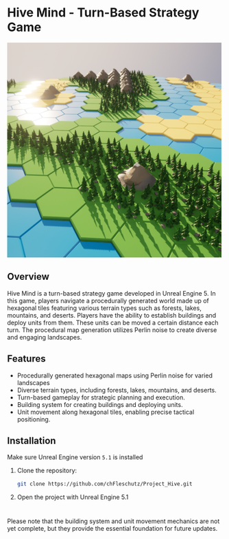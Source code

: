 # Hive Mind - Turn-Based Strategy Game

<p>
<img src="./hive-mind-image.png" width="500">
</p>

## Overview

Hive Mind is a turn-based strategy game developed in Unreal Engine 5. In this game, players navigate a procedurally generated world made up of hexagonal tiles featuring various terrain types such as forests, lakes, mountains, and deserts. Players have the ability to establish buildings and deploy units from them. These units can be moved a certain distance each turn. The procedural map generation utilizes Perlin noise to create diverse and engaging landscapes.

## Features
- Procedurally generated hexagonal maps using Perlin noise for varied landscapes
- Diverse terrain types, including forests, lakes, mountains, and deserts.
- Turn-based gameplay for strategic planning and execution.
- Building system for creating buildings and deploying units.
- Unit movement along hexagonal tiles, enabling precise tactical positioning.
   
## Installation

Make sure Unreal Engine version ```5.1``` is installed

1. Clone the repository:
   ```bash
   git clone https://github.com/chFleschutz/Project_Hive.git
   ```
   
2. Open the project with Unreal Engine 5.1

#   

Please note that the building system and unit movement mechanics are not yet complete, but they provide the essential foundation for future updates.
